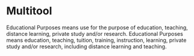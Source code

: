 # Multitool 
Educational Purposes means use for the purpose of education,
teaching, distance learning, private study and/or research. Educational Purposes means education,
teaching, tuition, training, instruction, learning, private study and/or research, including distance learning and teaching. 
